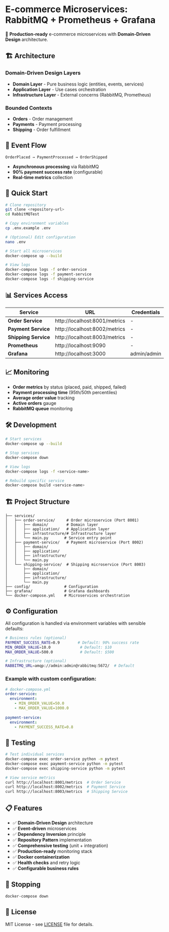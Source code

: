 # E-commerce Microservices: RabbitMQ + Prometheus + Grafana

🚀 **Production-ready** e-commerce microservices with **Domain-Driven Design** architecture.

## 🏗️ Architecture

### Domain-Driven Design Layers
- **Domain Layer** - Pure business logic (entities, events, services)
- **Application Layer** - Use cases orchestration  
- **Infrastructure Layer** - External concerns (RabbitMQ, Prometheus)

### Bounded Contexts
- **Orders** - Order management
- **Payments** - Payment processing  
- **Shipping** - Order fulfillment

## 🔄 Event Flow

```
OrderPlaced → PaymentProcessed → OrderShipped
```

- **Asynchronous processing** via RabbitMQ
- **90% payment success rate** (configurable)
- **Real-time metrics** collection

## 🚀 Quick Start

```bash
# Clone repository
git clone <repository-url>
cd RabbitMQTest

# Copy environment variables
cp .env.example .env

# (Optional) Edit configuration
nano .env

# Start all microservices
docker-compose up --build

# View logs
docker-compose logs -f order-service
docker-compose logs -f payment-service
docker-compose logs -f shipping-service
```

## 📊 Services Access

| Service | URL | Credentials |
|---------|-----|-------------|
| **Order Service** | http://localhost:8001/metrics | - |
| **Payment Service** | http://localhost:8002/metrics | - |
| **Shipping Service** | http://localhost:8003/metrics | - |
| **Prometheus** | http://localhost:9090 | - |
| **Grafana** | http://localhost:3000 | admin/admin |

## 📈 Monitoring

- **Order metrics** by status (placed, paid, shipped, failed)
- **Payment processing time** (95th/50th percentiles)
- **Average order value** tracking
- **Active orders** gauge
- **RabbitMQ queue** monitoring

## 🛠️ Development

```bash
# Start services
docker-compose up --build

# Stop services
docker-compose down

# View logs
docker-compose logs -f <service-name>

# Rebuild specific service
docker-compose build <service-name>
```

## 🏗️ Project Structure

```
├── services/
│   ├── order-service/     # Order microservice (Port 8001)
│   │   ├── domain/        # Domain layer
│   │   ├── application/   # Application layer
│   │   ├── infrastructure/# Infrastructure layer
│   │   └── main.py       # Service entry point
│   ├── payment-service/   # Payment microservice (Port 8002)
│   │   ├── domain/
│   │   ├── application/
│   │   ├── infrastructure/
│   │   └── main.py
│   └── shipping-service/  # Shipping microservice (Port 8003)
│       ├── domain/
│       ├── application/
│       ├── infrastructure/
│       └── main.py
├── config/               # Configuration
├── grafana/              # Grafana dashboards
└── docker-compose.yml    # Microservices orchestration
```

## ⚙️ Configuration

All configuration is handled via environment variables with sensible defaults:

```bash
# Business rules (optional)
PAYMENT_SUCCESS_RATE=0.9        # Default: 90% success rate
MIN_ORDER_VALUE=10.0             # Default: $10
MAX_ORDER_VALUE=500.0            # Default: $500

# Infrastructure (optional)
RABBITMQ_URL=amqp://admin:admin@rabbitmq:5672/  # Default
```

### Example with custom configuration:
```yaml
# docker-compose.yml
order-service:
  environment:
    - MIN_ORDER_VALUE=50.0
    - MAX_ORDER_VALUE=1000.0
    
payment-service:
  environment:
    - PAYMENT_SUCCESS_RATE=0.8
```

## 🧪 Testing

```bash
# Test individual services
docker-compose exec order-service python -m pytest
docker-compose exec payment-service python -m pytest
docker-compose exec shipping-service python -m pytest

# View service metrics
curl http://localhost:8001/metrics  # Order Service
curl http://localhost:8002/metrics  # Payment Service
curl http://localhost:8003/metrics  # Shipping Service
```

## 📋 Features

- ✅ **Domain-Driven Design** architecture
- ✅ **Event-driven** microservices
- ✅ **Dependency Inversion** principle
- ✅ **Repository Pattern** implementation
- ✅ **Comprehensive testing** (unit + integration)
- ✅ **Production-ready** monitoring stack
- ✅ **Docker containerization**
- ✅ **Health checks** and retry logic
- ✅ **Configurable business rules**

## 🛑 Stopping

```bash
docker-compose down
```

## 📄 License

MIT License - see [LICENSE](LICENSE) file for details.